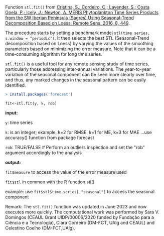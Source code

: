 # 

Function ``stl.fit()`` from [Cristina, S.; Cordeiro, C.; Lavender, S.; Costa Goela, P.; Icely, J.; Newton, A. MERIS Phytoplankton Time Series Products from the SW Iberian Peninsula (Sagres) Using Seasonal-Trend Decomposition Based on Loess. Remote Sens. 2016, 8, 449](https://doi.org/10.3390/rs8060449).

The procedure starts by setting a benchmark model ``stl(time series, s.window = ”periodic”)``. It then selects the best STL (Seasonal-Trend decomposition based on Loess) by varying the values of the smoothing parameters based on minimizing the error measure. Note that it can be a time-consuming algorithm for long time series.

`stl.fit()` is a useful tool for any remote sensing study of time series, particularly those addressing inter-annual variations. The year-to-year variation of the seasonal component can be seen more clearly over time, and thus, any marked changes in the seasonal pattern can be easily identified.


```R
> install.packages('forecast')
```

`fit<-stl.fit(y, k, rob)`

**input:** 

`y`: time series

`k`: is an integer; example, k=2 for RMSE, k=1 for ME, k=3 for MAE ...use accuracy() function from package forecast
 
`rob`: TRUE/FALSE  # Perform an outliers inspection and set the "rob" argument accordingly to the analysis
 

**output:**
 
`fit$measure` to access the value of the error measure used
 
`fit$stl` in common with the R function stl() 

example: use `fit$stl$time.series[,"seasonal"]` to access the seasonal component

Remark: The `stl.fit()` function was updated in June 2023 and now executes more quickly. The computational work was performed by Sara V. Domingos (CEAUL Grant UIDP/00006/2020 funded by Fundação para a Ciência e a Tecnologia), Clara Cordeiro (DM-FCT, UAlg and CEAUL) and Celestino Coelho (DM-FCT,UAlg).
